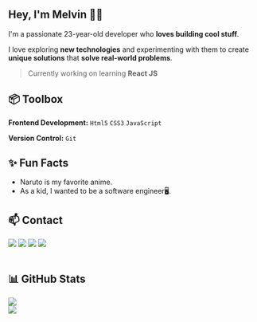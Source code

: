 ## Hey, I'm Melvin 👋🏽  

I'm a passionate 23-year-old developer who **loves building cool stuff**.

I love exploring **new technologies** and experimenting with them to create **unique solutions** that **solve real-world problems**.

> Currently working on learning **React JS**

## 📦 Toolbox

**Frontend Development:** `Html5` `CSS3` `JavaScript`
 
**Version Control:** `Git`
 
## ✨ Fun Facts 

- Naruto is my favorite anime.
- As a kid, I wanted to be a software engineer🖥️.

## 📫 Contact 

<div> 
  <a href="https://www.linkedin.com/in/melvin-kj/" target="_blank"><img src="https://img.shields.io/badge/-LinkedIn-%230077B5?style=for-the-badge&logo=linkedin&logoColor=white" target="_blank"></a> 
  <a href="https://twitter.com/Melvin_Codes" target="_blank"><img src="https://img.shields.io/badge/-Twitter-%23EA4335?style=for-the-badge&logo=youtube&logoColor=white" target="_blank"></a>
  <a href="https://www.instagram.com/melvin.codes/" target="_blank"><img src="https://img.shields.io/badge/-Instagram-%23E4405F?style=for-the-badge&logo=instagram&logoColor=white" target="_blank"></a>
  <a href = "mailto: melvinofficial2001@gmail.com"><img src="https://img.shields.io/badge/-Gmail-%23333?style=for-the-badge&logo=gmail&logoColor=white" target="_blank"></a>
 </br>
</br>

## 📊 GitHub Stats
![](https://github-readme-stats.vercel.app/api?username=Melvin-KJ&theme=vue-dark&hide_border=true&include_all_commits=true&count_private=true)<br/>
![](https://github-readme-streak-stats.herokuapp.com/?user=Melvin-KJ&theme=vue-dark&hide_border=true)<br/>

 
</div>
